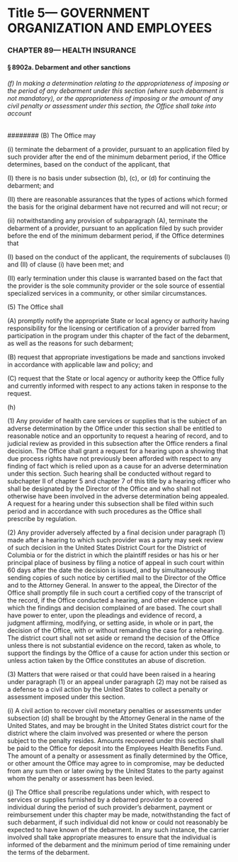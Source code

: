 
# Title 5— GOVERNMENT ORGANIZATION AND EMPLOYEES
### CHAPTER 89— HEALTH INSURANCE
#### § 8902a. Debarment and other sanctions
###### (f) In making a determination relating to the appropriateness of imposing or the period of any debarment under this section (where such debarment is not mandatory), or the appropriateness of imposing or the amount of any civil penalty or assessment under this section, the Office shall take into account
######## (B) The Office may

(i) terminate the debarment of a provider, pursuant to an application filed by such provider after the end of the minimum debarment period, if the Office determines, based on the conduct of the applicant, that

(I) there is no basis under subsection (b), (c), or (d) for continuing the debarment; and

(II) there are reasonable assurances that the types of actions which formed the basis for the original debarment have not recurred and will not recur; or

(ii) notwithstanding any provision of subparagraph (A), terminate the debarment of a provider, pursuant to an application filed by such provider before the end of the minimum debarment period, if the Office determines that

(I) based on the conduct of the applicant, the requirements of subclauses (I) and (II) of clause (i) have been met; and

(II) early termination under this clause is warranted based on the fact that the provider is the sole community provider or the sole source of essential specialized services in a community, or other similar circumstances.

(5) The Office shall

(A) promptly notify the appropriate State or local agency or authority having responsibility for the licensing or certification of a provider barred from participation in the program under this chapter of the fact of the debarment, as well as the reasons for such debarment;

(B) request that appropriate investigations be made and sanctions invoked in accordance with applicable law and policy; and

(C) request that the State or local agency or authority keep the Office fully and currently informed with respect to any actions taken in response to the request.

(h)

(1) Any provider of health care services or supplies that is the subject of an adverse determination by the Office under this section shall be entitled to reasonable notice and an opportunity to request a hearing of record, and to judicial review as provided in this subsection after the Office renders a final decision. The Office shall grant a request for a hearing upon a showing that due process rights have not previously been afforded with respect to any finding of fact which is relied upon as a cause for an adverse determination under this section. Such hearing shall be conducted without regard to subchapter II of chapter 5 and chapter 7 of this title by a hearing officer who shall be designated by the Director of the Office and who shall not otherwise have been involved in the adverse determination being appealed. A request for a hearing under this subsection shall be filed within such period and in accordance with such procedures as the Office shall prescribe by regulation.

(2) Any provider adversely affected by a final decision under paragraph (1) made after a hearing to which such provider was a party may seek review of such decision in the United States District Court for the District of Columbia or for the district in which the plaintiff resides or has his or her principal place of business by filing a notice of appeal in such court within 60 days after the date the decision is issued, and by simultaneously sending copies of such notice by certified mail to the Director of the Office and to the Attorney General. In answer to the appeal, the Director of the Office shall promptly file in such court a certified copy of the transcript of the record, if the Office conducted a hearing, and other evidence upon which the findings and decision complained of are based. The court shall have power to enter, upon the pleadings and evidence of record, a judgment affirming, modifying, or setting aside, in whole or in part, the decision of the Office, with or without remanding the case for a rehearing. The district court shall not set aside or remand the decision of the Office unless there is not substantial evidence on the record, taken as whole, to support the findings by the Office of a cause for action under this section or unless action taken by the Office constitutes an abuse of discretion.

(3) Matters that were raised or that could have been raised in a hearing under paragraph (1) or an appeal under paragraph (2) may not be raised as a defense to a civil action by the United States to collect a penalty or assessment imposed under this section.

(i) A civil action to recover civil monetary penalties or assessments under subsection (d) shall be brought by the Attorney General in the name of the United States, and may be brought in the United States district court for the district where the claim involved was presented or where the person subject to the penalty resides. Amounts recovered under this section shall be paid to the Office for deposit into the Employees Health Benefits Fund. The amount of a penalty or assessment as finally determined by the Office, or other amount the Office may agree to in compromise, may be deducted from any sum then or later owing by the United States to the party against whom the penalty or assessment has been levied.

(j) The Office shall prescribe regulations under which, with respect to services or supplies furnished by a debarred provider to a covered individual during the period of such provider’s debarment, payment or reimbursement under this chapter may be made, notwithstanding the fact of such debarment, if such individual did not know or could not reasonably be expected to have known of the debarment. In any such instance, the carrier involved shall take appropriate measures to ensure that the individual is informed of the debarment and the minimum period of time remaining under the terms of the debarment.

